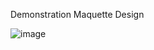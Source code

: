 Demonstration Maquette Design

![image](https://github.com/user-attachments/assets/6575be9b-be2b-42cb-96e6-c2d788d150bf)

